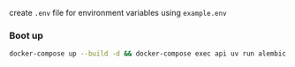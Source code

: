 create `.env` file for environment variables using `example.env`

### Boot up
~~~bash
docker-compose up --build -d && docker-compose exec api uv run alembic upgrade heads
~~~

